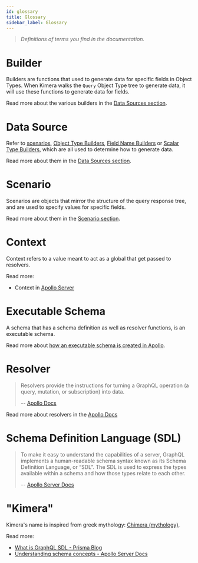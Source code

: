 ```yaml
---
id: glossary
title: Glossary
sidebar_label: Glossary
---
```


> _Definitions of terms you find in the documentation._

# Builder

Builders are functions that used to generate data for specific fields in Object Types. When Kimera walks the `Query` Object Type tree to generate data, it will use these functions to generate data for fields.

Read more about the various builders in the [Data Sources section](/graphql-kimera/docs/data-sources).

# Data Source

Refer to [scenarios](/graphql-kimera/docs/scenarios), [Object Type Builders](/graphql-kimera/docs/object-type-builders), [Field Name Builders](field-name-builders) or [Scalar Type Builders](/graphql-kimera/docs/scalar-type-builders), which are all used to determine how to generate data.

Read more about them in the [Data Sources section](/graphql-kimera/docs/data-sources).

# Scenario

Scenarios are objects that mirror the structure of the query response tree, and are used to specify values for specific fields.

Read more about them in the [Scenario section](/graphql-kimera/docs/scenarios).

# Context

Context refers to a value meant to act as a global that get passed to resolvers.

Read more:

- Context in [Apollo Server](https://www.apollographql.com/docs/apollo-server/essentials/data.html#context)

# Executable Schema

A schema that has a schema definition as well as resolver functions, is an executable schema.

Read more about [how an executable schema is created in Apollo](https://www.apollographql.com/docs/graphql-tools/generate-schema.html#makeExecutableSchema).

# Resolver

> Resolvers provide the instructions for turning a GraphQL operation (a query, mutation, or subscription) into data.
>
> -- [Apollo Docs](https://www.apollographql.com/docs/tutorial/resolvers.html#resolver-api)

Read more about resolvers in the [Apollo Docs](https://www.apollographql.com/docs/tutorial/resolvers.html#resolver-api)

# Schema Definition Language (SDL)

> To make it easy to understand the capabilities of a server, GraphQL implements a human-readable schema syntax known as its Schema Definition Language, or “SDL”. The SDL is used to express the types available within a schema and how those types relate to each other.
>
> -- [Apollo Server Docs](https://www.apollographql.com/docs/apollo-server/essentials/schema.html#sdl)

# "Kimera"

Kimera's name is inspired from greek mythology: [Chimera (mythology)](<https://en.wikipedia.org/wiki/Chimera_(mythology)>).

Read more:

- [What is GraphQL SDL - Prisma Blog](https://www.prisma.io/blog/graphql-sdl-schema-definition-language-6755bcb9ce51)
- [Understanding schema concepts - Apollo Server Docs](https://www.apollographql.com/docs/apollo-server/essentials/schema.html#sdl)
